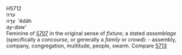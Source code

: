 <body>
  <p>H5712<br>  עדה  <br> עֵדָה  ‎  ‛êdâh  <br><i>ay-daw‘ </i><br>Feminine of <a href="h5707.htm">5707</a> in the original sense of <i>fixture</i>; a stated <i>assemblage</i> (specifically a <i>concourse</i>, or generally a <i>family</i> or <i>crowd</i>): - assembly, company, congregation, multitude, people, swarm. Compare <a href="h5713.htm">5713</a> <br></p>
 </body>